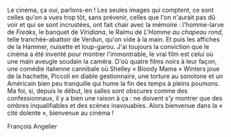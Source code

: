 Le cinéma, ça oui, parlons-en ! Les seules images qui comptent, ce sont celles qu'on a vues trop tôt, sans prévenir, celles que l'on n'aurait pas dû voir et qui se sont incrustées, ont fait chair avec la mémoire : l'homme-larve de _Freaks_, le banquet de _Viridiana_, le Raimu de _L'Homme au chapeau rond_, telle tranchée-abattoir de Verdun, qu'on vide à la main. Et puis les affiches de la Hammer, nuisette et loup-garou. J'ai toujours la conviction que le cinéma a été inventé pour montrer l'immontrable, le vrai film est celui où une main aveugle soudain la caméra. D'où quatre films noirs à leur façon, une comédie italienne cannibale où Shelley « Bloody Mama » Winters joue de la hachette, Piccoli en diable gestionnaire, une torture au sonotone et un Américain bien peu tranquille qui hume la fin des temps à pleins poumons. Ma foi, si, depuis le début, les salles sont obscures comme des confessionnaux, il y a bien une raison à ça : ne doivent s'y montrer que des ombres inqualifiables et des scènes inavouables. Alors bienvenue dans la « cité dolente », bienvenue au cinéma !

<div class="author">François Angelier</div>
